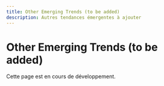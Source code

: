 ```yaml
---
title: Other Emerging Trends (to be added)
description: Autres tendances émergentes à ajouter
---
```


# Other Emerging Trends (to be added)

Cette page est en cours de développement.

<!-- TODO: Ajouter les autres tendances émergentes pour iApps -->
